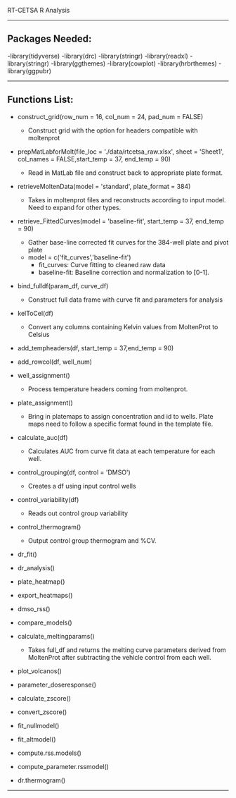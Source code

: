 RT-CETSA R Analysis
____________________________________________________________
## Packages Needed:
-library(tidyverse)
-library(drc)
-library(stringr)
-library(readxl)
-library(stringr)
-library(ggthemes)
-library(cowplot)
-library(hrbrthemes)
-library(ggpubr)
____________________________________________________________
## Functions List:

  - construct_grid(row_num = 16, col_num = 24, pad_num = FALSE)
    - Construct grid with the option for headers compatible with moltenprot
    
  - prepMatLabforMolt(file_loc = './data/rtcetsa_raw.xlsx', sheet = 'Sheet1', col_names = FALSE,start_temp = 37, end_temp = 90)
    - Read in MatLab file and construct back to appropriate plate format.
    
  - retrieveMoltenData(model = 'standard', plate_format = 384)
    - Takes in moltenprot files and reconstructs according to input model. Need to expand for other types.

  - retrieve_FittedCurves(model = 'baseline-fit', start_temp = 37, end_temp = 90)
    - Gather base-line corrected fit curves for the 384-well plate and pivot plate
    - model = c('fit_curves','baseline-fit')
      - fit_curves: Curve fitting to cleaned raw data
      - baseline-fit: Baseline correction and normalization to [0-1].
  
  - bind_fulldf(param_df, curve_df)
    - Construct full data frame with curve fit and parameters for analysis
  
  - kelToCel(df)
    - Convert any columns containing Kelvin values from MoltenProt to Celsius
  
  - add_tempheaders(df, start_temp = 37,end_temp = 90)
  
  - add_rowcol(df, well_num)
  
  - well_assignment()
    - Process temperature headers coming from moltenprot.
  
  - plate_assignment()
    - Bring in platemaps to assign concentration and id to wells. Plate maps need to follow a specific format found in the template file.
  
  - calculate_auc(df)
    - Calculates AUC from curve fit data at each temperature for each well.
    
  - control_grouping(df, control = 'DMSO')
    - Creates a df using input control wells
    
  - control_variability(df)
    - Reads out control group variability
  
  - control_thermogram()
    - Output control group thermogram and %CV.
    
  - dr_fit()
  
  - dr_analysis()
  
  - plate_heatmap()
  
  - export_heatmaps()
  
  - dmso_rss()
  
  - compare_models()
  
  - calculate_meltingparams()
    - Takes full_df and returns the melting curve parameters derived from MoltenProt after subtracting the vehicle
    control from each well.
    
  - plot_volcanos()
  
  - parameter_doseresponse()
  
  - calculate_zscore()
  
  - convert_zscore()
  
  - fit_nullmodel()
  
  - fit_altmodel()
  
  - compute.rss.models()
  
  - compute_parameter.rssmodel()
  
  - dr.thermogram()
____________________________________________________________  
